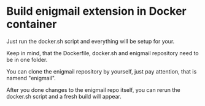 # Build enigmail extension in Docker container

Just run the docker.sh script and everything will be setup for your.

Keep in mind, that the Dockerfile, docker.sh and enigmail repository need to
be in one folder.

You can clone the enigmail repository by yourself, just pay attention, that is
namend "enigmail".

After you done changes to the enigmail repo itself, you can rerun the docker.sh
script and a fresh build will appear.
